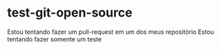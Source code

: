 # test-git-open-source

Estou tentando fazer um pull-request em um dos meus repositório
Estou tentando fazer somente um teste